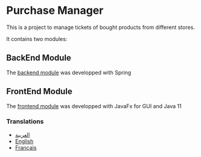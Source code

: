 # Purchase Manager

This is a project to manage tickets of bought products from different stores.

It contains two modules:

## BackEnd Module
The [backend module](./BackEnd) was developped with Spring

## FrontEnd Module
The [frontend module](./FrontEndJavaFx) was developped with JavaFx for GUI and Java 11


### Translations
* [العربية](./README.md)
* [English](./README.en.md)
* [Français](./README.fr.md)
